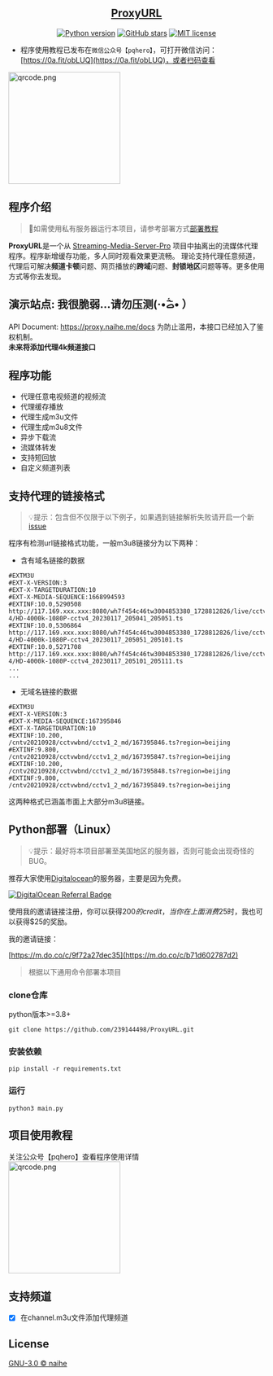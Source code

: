 <div align="center">

[ProxyURL](https://github.com/239144498/ProxyURL)
-------------
[![Python version](https://img.shields.io/badge/python->=3.8-green.svg?style=plastic&logo=python)](https://www.python.org/downloads/release/python-380/)
[![GitHub stars](https://img.shields.io/github/stars/239144498/ProxyURL?color=brightgreen&style=plastic&logo=Apache%20Spark)](https://github.com/239144498/ProxyURL/stargazers)
[![MIT license](https://img.shields.io/badge/license-GNU3.0-green.svg?style=plastic&logo=React%20Hook%20Form)](https://github.com/239144498/ProxyURL/blob/main/LICENSE)

</div>

- 程序使用教程已发布在`微信公众号【pqhero】`，可打开微信访问：[https://0a.fit/obLUQ](https://0a.fit/obLUQ)，或者扫码查看

<a href="https://ik.imagekit.io/naihe/gzh/qrcode.png"><img src="https://ik.imagekit.io/naihe/gzh/qrcode.png" alt="qrcode.png" border="0" width="220px" height="220px" /></a>


程序介绍
---
> 🚨如需使用私有服务器运行本项目，请参考部署方式[部署教程](./README.md#python%E9%83%A8%E7%BD%B2linux)  
> 
**ProxyURL**是一个从 [Streaming-Media-Server-Pro](https://github.com/239144498/Streaming-Media-Server-Pro) 项目中抽离出的流媒体代理程序。程序新增缓存功能，多人同时观看效果更流畅。
理论支持代理任意频道，代理后可解决**频道卡顿**问题、网页播放的**跨域**问题、**封锁地区**问题等等。更多使用方式等你去发现。


演示站点: 我很脆弱...请勿压测(·•᷄ࡇ•᷅ ）
---
API Document: https://proxy.naihe.me/docs
 为防止滥用，本接口已经加入了鉴权机制。  
**未来将添加代理4k频道接口**

程序功能
---
- 代理任意电视频道的视频流
- 代理缓存播放
- 代理生成m3u文件
- 代理生成m3u8文件
- 异步下载流
- 流媒体转发
- 支持短回放
- 自定义频道列表

支持代理的链接格式
---
> 💡提示：包含但不仅限于以下例子，如果遇到链接解析失败请开启一个新 [issue](https://github.com/239144498/ProxyURL/issues)

程序有检测url链接格式功能，一般m3u8链接分为以下两种：  

- 含有域名链接的数据
```
#EXTM3U
#EXT-X-VERSION:3
#EXT-X-TARGETDURATION:10
#EXT-X-MEDIA-SEQUENCE:1668994593
#EXTINF:10.0,5290508
http://117.169.xxx.xxx:8080/wh7f454c46tw3004853380_1728812826/live/cctv-4/HD-4000k-1080P-cctv4_20230117_205041_205051.ts
#EXTINF:10.0,5306864
http://117.169.xxx.xxx:8080/wh7f454c46tw3004853380_1728812826/live/cctv-4/HD-4000k-1080P-cctv4_20230117_205051_205101.ts
#EXTINF:10.0,5271708
http://117.169.xxx.xxx:8080/wh7f454c46tw3004853380_1728812826/live/cctv-4/HD-4000k-1080P-cctv4_20230117_205101_205111.ts
...
...
```
- 无域名链接的数据

```
#EXTM3U
#EXT-X-VERSION:3
#EXT-X-MEDIA-SEQUENCE:167395846
#EXT-X-TARGETDURATION:10
#EXTINF:10.200,
/cntv20210928/cctvwbnd/cctv1_2_md/167395846.ts?region=beijing
#EXTINF:9.800,
/cntv20210928/cctvwbnd/cctv1_2_md/167395847.ts?region=beijing
#EXTINF:10.200,
/cntv20210928/cctvwbnd/cctv1_2_md/167395848.ts?region=beijing
#EXTINF:9.800,
/cntv20210928/cctvwbnd/cctv1_2_md/167395849.ts?region=beijing
```
这两种格式已涵盖市面上大部分m3u8链接。


Python部署（Linux）
---
> 💡提示：最好将本项目部署至美国地区的服务器，否则可能会出现奇怪的BUG。

推荐大家使用[Digitalocean](https://www.digitalocean.com/?refcode=b71d602787d2&utm_campaign=Referral_Invite&utm_medium=Referral_Program&utm_source=badge)的服务器，主要是因为免费。

<a href="https://www.digitalocean.com/?refcode=b71d602787d2&utm_campaign=Referral_Invite&utm_medium=Referral_Program&utm_source=badge"><img src="https://web-platforms.sfo2.cdn.digitaloceanspaces.com/WWW/Badge%201.svg" alt="DigitalOcean Referral Badge" /></a>

使用我的邀请链接注册，你可以获得$200的credit，当你在上面消费$25时，我也可以获得$25的奖励。

我的邀请链接：

[https://m.do.co/c/9f72a27dec35](https://m.do.co/c/b71d602787d2)
> 根据以下通用命令部署本项目
### clone仓库

python版本>=3.8+

``` code
git clone https://github.com/239144498/ProxyURL.git
```

### 安装依赖

``` code
pip install -r requirements.txt
```

### 运行

``` code
python3 main.py
```

项目使用教程
---
关注公众号【pqhero】查看程序使用详情  
<a href="https://ik.imagekit.io/naihe/gzh/qrcode.png"><img src="https://ik.imagekit.io/naihe/gzh/qrcode.png" alt="qrcode.png" border="0" width="220px" height="220px" /></a>


支持频道
---

- [x] 在channel.m3u文件添加代理频道

License
---
[GNU-3.0 © naihe](https://github.com/239144498/ProxyURL/blob/main/LICENSE)

